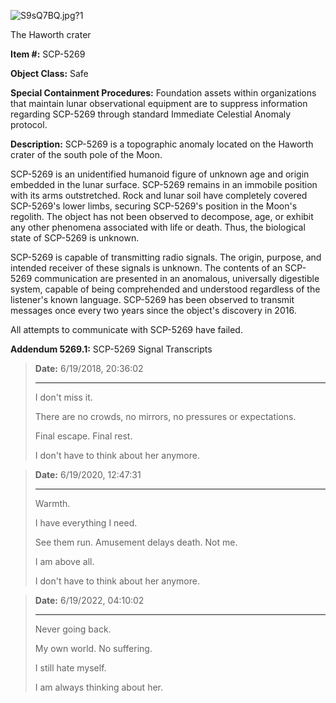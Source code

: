 ![S9sQ7BQ.jpg?1](https://i.imgur.com/S9sQ7BQ.jpg?1)

The Haworth crater

**Item #:** SCP-5269

**Object Class:** Safe

**Special Containment Procedures:** Foundation assets within organizations that maintain lunar observational equipment are to suppress information regarding SCP-5269 through standard Immediate Celestial Anomaly protocol.

**Description:** SCP-5269 is a topographic anomaly located on the Haworth crater of the south pole of the Moon.

SCP-5269 is an unidentified humanoid figure of unknown age and origin embedded in the lunar surface. SCP-5269 remains in an immobile position with its arms outstretched. Rock and lunar soil have completely covered SCP-5269's lower limbs, securing SCP-5269's position in the Moon's regolith. The object has not been observed to decompose, age, or exhibit any other phenomena associated with life or death. Thus, the biological state of SCP-5269 is unknown.

SCP-5269 is capable of transmitting radio signals. The origin, purpose, and intended receiver of these signals is unknown. The contents of an SCP-5269 communication are presented in an anomalous, universally digestible system, capable of being comprehended and understood regardless of the listener's known language. SCP-5269 has been observed to transmit messages once every two years since the object's discovery in 2016.

All attempts to communicate with SCP-5269 have failed.

**Addendum 5269.1:** SCP-5269 Signal Transcripts

> **Date:** 6/19/2018, 20:36:02
> 
> * * *
> 
> I don't miss it.
> 
> There are no crowds, no mirrors, no pressures or expectations.
> 
> Final escape. Final rest.
> 
> I don't have to think about her anymore.

> **Date:** 6/19/2020, 12:47:31
> 
> * * *
> 
> Warmth.
> 
> I have everything I need.
> 
> See them run. Amusement delays death. Not me.
> 
> I am above all.
> 
> I don't have to think about her anymore.

> **Date:** 6/19/2022, 04:10:02
> 
> * * *
> 
> Never going back.
> 
> My own world. No suffering.
> 
> I still hate myself.
> 
> I am always thinking about her.